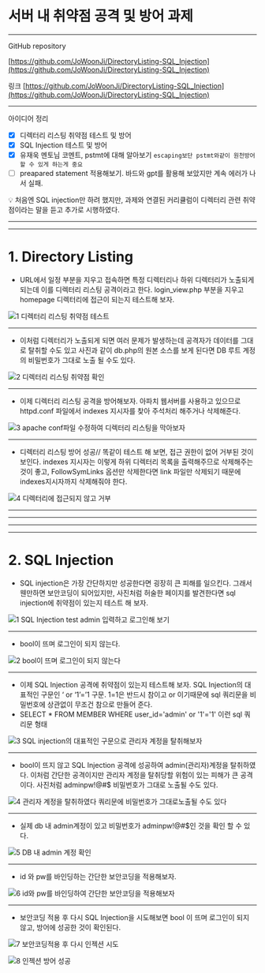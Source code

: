 # 서버 내 취약점 공격 및 방어 과제

---

GitHub repository 

[https://github.com/JoWoonJi/DirectoryListing-SQL_Injection](https://github.com/JoWoonJi/DirectoryListing-SQL_Injection)

링크 [https://github.com/JoWoonJi/DirectoryListing-SQL_Injection](https://github.com/JoWoonJi/DirectoryListing-SQL_Injection)

---

아이디어 정리

- [x]  디렉터리 리스팅 취약점 테스트 및 방어
- [x]  SQL Injection 테스트 및 방어
- [x]  유재욱 멘토님 코멘트, pstmt에 대해 알아보기 `escaping보단 pstmt와같이 원천방어할 수 있게 하는게 중요`
- [ ]  preapared statement 적용해보기. 바드와 gpt를 활용해 보았지만 계속 에러가 나서 실패.

<aside>
💡 처음엔 SQL injection만 하려 했지만, 과제와 연결된 커리큘럼이 디렉터리 관련 취약점이라는 말을 듣고 추가로 시행하였다.

</aside>

---
---

    
# 1. Directory Listing

- URL에서 일정 부분을 지우고 접속하면 특정 디렉터리나 하위 디렉터리가 노출되게 되는데 이를 디렉터리 리스팅 공격이라고 한다. login_view.php 부분을 지우고 homepage 디렉터리에 접근이 되는지 테스트해 보자.

![1 디렉터리 리스팅 취약점 테스트](https://github.com/JoWoonJi/DirectoryListing-SQL_Injection/assets/153145539/8338bfea-b7fa-4a6d-a851-8730845a8dc9)

---

- 이처럼 디렉터리가 노출되게 되면 여러 문제가 발생하는데 공격자가 데이터를 그대로 탈취할 수도 있고 사진과 같이 db.php의 원본 소스를 보게 된다면 DB 루트 계정의 비밀번호가 그대로 노출 될 수도 있다.

![2 디렉터리 리스팅 취약점 확인](https://github.com/JoWoonJi/DirectoryListing-SQL_Injection/assets/153145539/05b8a072-308a-4dfd-98c4-e2ef93d75601)

---

- 이제 디렉터리 리스팅 공격을 방어해보자. 아파치 웹서버를 사용하고 있으므로 httpd.conf 파일에서 indexes 지시자를 찾아 주석처리 해주거나 삭제해준다.

![3 apache conf파일 수정하여 디렉터리 리스팅을 막아보자 ](https://github.com/JoWoonJi/DirectoryListing-SQL_Injection/assets/153145539/189125db-2bce-4cf5-9d66-106095c4fb1b)

---

- 디렉터리 리스팅 방어 성공// 똑같이 테스트 해 보면, 접근 권한이 없어 거부된 것이 보인다. indexes 지시자는 이렇게 하위 디렉터리 목록을 출력해주므로 삭제해주는 것이 좋고, FollowSymLinks 옵션만 삭제한다면 link 파일만 삭제되기 때문에 indexes지시자까지 삭제해줘야 한다.

![4 디렉터리에 접근되지 않고 거부](https://github.com/JoWoonJi/DirectoryListing-SQL_Injection/assets/153145539/128e6f05-a75c-41b5-a7ae-664681afb239)

---

---
---
---    

    
# 2. SQL Injection

- SQL injection은 가장 간단하지만 성공한다면 굉장히 큰 피해를 일으킨다. 그래서 웬만하면 보안코딩이 되어있지만, 사진처럼 허술한 페이지를 발견한다면 sql injection에 취약점이 있는지 테스트 해 보자.

![1 SQL Injection test admin 입력하고 로그인해 보기](https://github.com/JoWoonJi/DirectoryListing-SQL_Injection/assets/153145539/a5f377a3-ce4f-47ce-b294-be1a33de5e14)

---

- bool이 뜨며 로그인이 되지 않는다.

![2 bool이 뜨며 로그인이 되지 않는다](https://github.com/JoWoonJi/DirectoryListing-SQL_Injection/assets/153145539/5386dec4-ecee-45ba-a5bb-5c32d56ad1eb)

---

- 이제 SQL Injection 공격에 취약점이 있는지 테스트해 보자. SQL Injection의 대표적인 구문인 ‘ or ‘1’=’1 구문. 1=1은 반드시 참이고 or 이기때문에 sql 쿼리문을 비밀번호에 상관없이 무조건 참으로 만들어 준다.
- SELECT * FROM MEMBER WHERE user_id='admin' or '1'='1' 이런 sql 쿼리문 형태

![3 SQL injection의 대표적인 구문으로 관리자 계정을 탈취해보자](https://github.com/JoWoonJi/DirectoryListing-SQL_Injection/assets/153145539/ff1c26fc-50cd-4db1-83e1-81810a3e1fe6)

---

- bool이 뜨지 않고 SQL Injection 공격에 성공하여 admin(관리자)계정을 탈취하였다. 이처럼 간단한 공격이지만 관리자 계정을 탈취당할 위험이 있는 피해가 큰 공격이다.  사진처럼 adminpw!@#$ 비밀번호가 그대로 노출될 수도 있다.

![4 관리자 계정을 탈취하였다  쿼리문에 비밀번호가 그대로노출될 수도 있다](https://github.com/JoWoonJi/DirectoryListing-SQL_Injection/assets/153145539/b7effb48-2208-4b09-801f-5d9ce6beb1aa)

---

- 실제 db 내 admin계정이 있고 비밀번호가 adminpw!@#$인 것을 확인 할 수 있다.

![5 DB 내 admin 계정 확인](https://github.com/JoWoonJi/DirectoryListing-SQL_Injection/assets/153145539/903a96ce-b1f5-4fb5-9586-c342859049be)

---

- id 와 pw를 바인딩하는 간단한 보안코딩을 적용해보자.

![6 id와 pw를 바인딩하여 간단한 보안코딩을 적용해보자](https://github.com/JoWoonJi/DirectoryListing-SQL_Injection/assets/153145539/7b8d9a26-d1cb-4fc7-8f05-bd14a875cac9)

---

- 보안코딩 적용 후 다시 SQL Injection을 시도해보면 bool 이 뜨며 로그인이 되지 않고, 방어에 성공한 것이 확인된다.

![7 보안코딩적용 후 다시 인젝션 시도](https://github.com/JoWoonJi/DirectoryListing-SQL_Injection/assets/153145539/a4412b6f-2108-4362-a9b9-36fe2a3da3f8)

![8 인젝션 방어 성공](https://github.com/JoWoonJi/DirectoryListing-SQL_Injection/assets/153145539/ddc7b9e0-41c4-4442-8c27-bd055d4b7a73)
